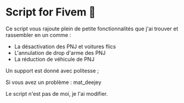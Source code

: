 # Script for Fivem 🐌

Ce script vous rajoute plein de petite fonctionnalités que j'ai trouver et rassembler en un comme : 

- La désactivation des PNJ et voitures flics
- L'annulation de drop d'arme des PNJ
- La réduction de véhicule de PNJ

Un support est donné avec politesse ;

Si vous avez un problème : mat_deejey

Le script n'est pas de moi, je l'ai modifier.

